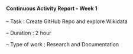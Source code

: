 #### Continuous Activity Report - Week 1

– Task : Create GitHub Repo and explore Wikidata 

– Duration : 2 hour 

– Type of work : Research and Documentation
